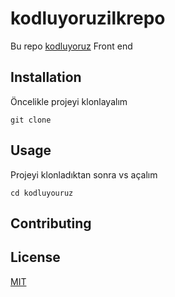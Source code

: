 # **kodluyoruzilkrepo**

Bu repo [kodluyoruz](https://www.patika.dev/) Front end

## **Installation**

Öncelikle projeyi klonlayalım

```
git clone
```

## **Usage**

Projeyi klonladıktan sonra vs açalım

```
cd kodluyouruz
```

## **Contributing**

## **License**

[MIT](https://opensource.org/licenses/MIT)
